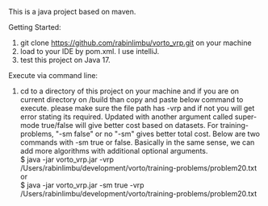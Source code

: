 This is a java project based on maven.

Getting Started:
1) git clone https://github.com/rabinlimbu/vorto_vrp.git on your machine
2) load to your IDE by pom.xml.  I use intelliJ.
3) test this project on Java 17.

Execute via command line:
1) cd to a directory of this project on your machine and if you are on current directory on /build
than copy and paste below command to execute. please make sure the file path has -vrp <absolute path to a file> 
and if not you will get error stating its required.
Updated with another argument called super-mode true/false will give better cost based on datasets.
For training-problems, "-sm false" or no "-sm" gives better total cost.
Below are two commands with -sm true or false.  Basically in the same sense, we can add more algorithms with additional optional arguments.<br/>
$ java -jar vorto_vrp.jar -vrp /Users/rabinlimbu/development/vorto/training-problems/problem20.txt<br/>
or<br/>
$ java -jar vorto_vrp.jar -sm true -vrp /Users/rabinlimbu/development/vorto/training-problems/problem20.txt

